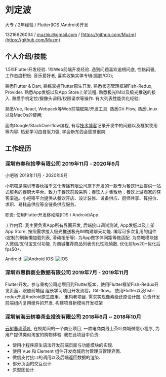# 刘定波

大专 / 2年经验 / Flutter(IOS /Android)开发 

13216626034 / muzhiu@gmail.com / [https://github.com/Muzm](https://github.com/Muzm)

## 个人介绍/技能

1.5年Flutter开发经验. 1年Web前端开发经验. 遇到问题喜欢追根问底, 性格闷骚, 工作态度积极. 音乐爱好者, 喜欢收集实体专辑(黑胶/CD);

熟悉Flutter & Dart, 熟练掌握Flutter原生开发. 熟悉状态管理框架Fish-Redux, Provider. 熟悉App发版以及App Store上架流程. 熟悉极光IM以及极光推送的接入. 熟悉手机定位/摄像头调用/权限请求等操作. 有大列表性能优化经验;

熟悉Vue, React, Webpack等Web前端框架/开发工具. 熟悉Git-Flow, 熟悉Linux以及MacOs的使用;

面向Google/StackOverflow编程, 有写[技术博客](https://github.com/Muzm)记录开发中的问题以及框架使用等内容. 热爱学习由自驱力强, 学会新东西会感觉很爽.

  
## 工作经历

### 深圳市春秋拾季有限公司 2019年11月 - 2020年9月

小吧嗒 2019年11月 - 2020年9月
 
小吧嗒是深圳市春秋拾季文化传播有限公司旗下开发的一款专为餐饮行业提供一站式服务的餐厨大平台。致力于餐饮前段采购；餐饮人才集散地；餐饮上游商家的获客渠道。小吧嗒平台提供从餐饮开店、设计装修、设备供应、厨师共享、算报价、求职、易耗品供应等全链条供应服务。

职责: 使用Flutter开发移动端(IOS / Android)App.

工作内容: 我主要负责App所有界面开发, 后端接口调试测试, App发版以及上架App Store. 按照需求接入极光推送极光IM构建聊天功能. 编写可多次复用的组件(定制的刷新懒加载列表, 滑动相册等). 为App做字体间距等做适配. 为商城模块接入微信/支付宝支付功能. 为商城推荐商品列表优化性能帧数, 优化前fps20+优化后fps50+.

Android:  ![Android](https://user-images.githubusercontent.com/18257790/89271275-0a417f80-d66f-11ea-9870-4d709f1e52f1.png)  IOS:  ![IOS](https://user-images.githubusercontent.com/18257790/89271591-83d96d80-d66f-11ea-8c6c-c9ccd185c8a2.png)


### 深圳市惠群商业数据有限公司 2019年7月 - 2019年11月
Flutter开发。参与重构公司⽼项⽬到Flutter版本，使⽤Flutter框架Fish-Redux开发⻚⾯，跟随前端组
组⻓学习项⽬开发流程，Git-flow。
使⽤Flutter以及fish-redux开发Android原⽣应⽤， 重构⽼项⽬.
需求实现像素级还原设计图.
负责开发前端组内复⽤组件的开发.
构建项⽬新模块开发框架

### 深圳前海云树春茶业投资有限公司 2018年6月 ~ 2018年10月

[云树春尚茶叶](<https://github.com/Muzm/ysc>), 在校期间的一个商业项目, 一款电商类线上茶叶商城微信小程序, 为用户提供类似淘宝的购物体验. 我在此项目中负责: 

- 使用小程序原生语法开发前端页面与功能模块的实现.
- 使用 Vue 和 Element 组件开发商城后台管理员管理界面.
- 微信支付接口的调用以及后端返回数据的渲染.
- 部分页面的交互设计.
- 原型图设计.


